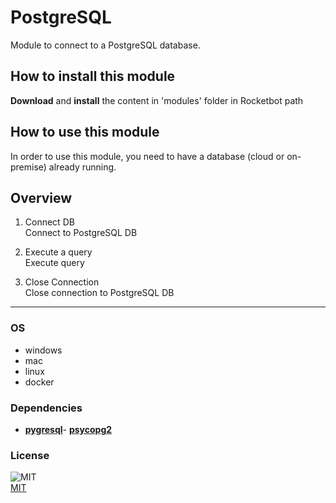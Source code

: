 



# PostgreSQL
  
Module to connect to a PostgreSQL database.

## How to install this module
  
__Download__ and __install__ the content in 'modules' folder in Rocketbot path  


## How to use this module
In order to use this module, you need to have a database (cloud or on-premise) already 
running.


## Overview


1. Connect DB  
Connect to PostgreSQL DB

2. Execute a query  
Execute query

3. Close Connection  
Close connection to PostgreSQL DB  


----
### OS

- windows
- mac
- linux
- docker

### Dependencies
- [**pygresql**](https://pypi.org/project/pygresql/)- [**psycopg2**](https://pypi.org/project/psycopg2/)
### License
  
![MIT](https://camo.githubusercontent.com/107590fac8cbd65071396bb4d04040f76cde5bde/687474703a2f2f696d672e736869656c64732e696f2f3a6c6963656e73652d6d69742d626c75652e7376673f7374796c653d666c61742d737175617265)  
[MIT](http://opensource.org/licenses/mit-license.ph)